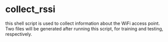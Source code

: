 # collect_rssi
this shell script is used to collect information about the WiFi access point. 
Two files will be generated after running this script, for training and testing, respectively.
